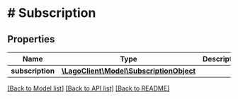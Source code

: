 # # Subscription

## Properties

Name | Type | Description | Notes
------------ | ------------- | ------------- | -------------
**subscription** | [**\LagoClient\Model\SubscriptionObject**](SubscriptionObject.md) |  |

[[Back to Model list]](../../README.md#models) [[Back to API list]](../../README.md#endpoints) [[Back to README]](../../README.md)
